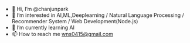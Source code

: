 - 👋 Hi, I’m @chanjunpark
- 👀 I’m interested in AI,ML,Deeplearning / Natural Language Processing / Recommender System / Web Development(Node.js) 
- 🌱 I’m currently learning AI
- 📫 How to reach me wns0415@gmail.com


<!---
chanjunpark/chanjunpark is a ✨ special ✨ repository because its `README.md` (this file) appears on your GitHub profile.
You can click the Preview link to take a look at your changes.
--->
